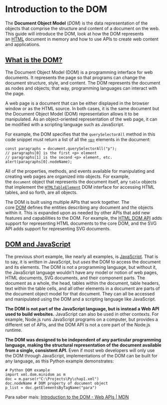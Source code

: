 # Introduction to the DOM

The **Document Object Model** (*DOM*) is the data representation of the objects that comprise the structure and content of a document on the web. This guide will introduce the DOM, look at how the DOM represents an [HTML](https://developer.mozilla.org/en-US/docs/Glossary/HTML) document in memory and how to use APIs to create web content and applications.

## [What is the DOM?](https://developer.mozilla.org/en-US/docs/Web/API/Document_Object_Model/Introduction#what_is_the_dom "Permalink to What is the DOM?")

The Document Object Model (DOM) is a programming interface for web documents. It represents the page so that programs can change the document structure, style, and content. The DOM represents the document as nodes and objects; that way, programming languages can interact with the page.

A web page is a document that can be either displayed in the browser window or as the HTML source. In both cases, it is the same document but the Document Object Model (DOM) representation allows it to be manipulated. As an object-oriented representation of the web page, it can be modified with a scripting language such as JavaScript.

For example, the DOM specifies that the `querySelectorAll` method in this code snippet must return a list of all the [`<p>`](https://developer.mozilla.org/en-US/docs/Web/HTML/Element/p) elements in the document:

```
const paragraphs = document.querySelectorAll("p");
// paragraphs[0] is the first <p> element
// paragraphs[1] is the second <p> element, etc.
alert(paragraphs[0].nodeName);
```



All of the properties, methods, and events available for manipulating and creating web pages are organized into objects. For example, the `document` object that represents the document itself, any `table` objects that implement the [`HTMLTableElement`](https://developer.mozilla.org/en-US/docs/Web/API/HTMLTableElement) DOM interface for accessing HTML tables, and so forth, are all objects.

The DOM is built using multiple APIs that work together. The core [DOM](https://developer.mozilla.org/en-US/docs/Web/API/Document_Object_Model) defines the entities describing any document and the objects within it. This is expanded upon as needed by other APIs that add new features and capabilities to the DOM. For example, the [HTML DOM API](https://developer.mozilla.org/en-US/docs/Web/API/HTML_DOM_API) adds support for representing HTML documents to the core DOM, and the SVG API adds support for representing SVG documents.

## [DOM and JavaScript](https://developer.mozilla.org/en-US/docs/Web/API/Document_Object_Model/Introduction#dom_and_javascript "Permalink to DOM and JavaScript")

The previous short example, like nearly all examples, is [JavaScript](https://developer.mozilla.org/en-US/docs/Glossary/JavaScript). That is to say, it is *written* in JavaScript, but *uses* the DOM to access the document and its elements. The DOM is not a programming language, but without it, the JavaScript language wouldn't have any model or notion of web pages, HTML documents, SVG documents, and their component parts. The document as a whole, the head, tables within the document, table headers, text within the table cells, and all other elements in a document are parts of the document object model for that document. They can all be accessed and manipulated using the DOM and a scripting language like JavaScript.

**The DOM is not part of the JavaScript language, but is instead a Web API used to build websites.** JavaScript can also be used in other contexts. For example, Node.js runs JavaScript programs on a computer, but provides a different set of APIs, and the DOM API is not a core part of the Node.js runtime.

**The DOM was designed to be independent of any particular programming language, making the structural representation of the document available from a single, consistent API.** Even if most web developers will only use the DOM through JavaScript, implementations of the DOM can be built for any language, as this Python example demonstrates:

```
# Python DOM example
import xml.dom.minidom as m
doc = m.parse(r"C:\Projects\Py\chap1.xml")
doc.nodeName # DOM property of document object
p_list = doc.getElementsByTagName("para")
```



Para saber mais: [Introduction to the DOM - Web APIs | MDN](https://developer.mozilla.org/en-US/docs/Web/API/Document_Object_Model/Introduction)


